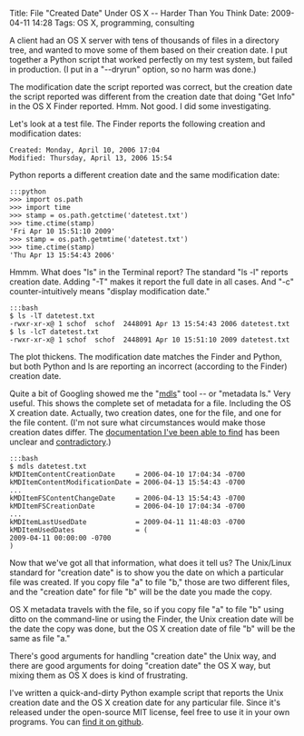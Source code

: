Title: File "Created Date" Under OS X -- Harder Than You Think
Date: 2009-04-11 14:28
Tags: OS X, programming, consulting

A client had an OS X server with tens of thousands of files in a
directory tree, and wanted to move some of them based on their creation
date. I put together a Python script that worked perfectly on my test
system, but failed in production. (I put in a "--dryrun" option, so no
harm was done.)

The modification date the script reported was correct, but the creation
date the script reported was different from the creation date that doing
"Get Info" in the OS X Finder reported. Hmm. Not good. I did some
investigating.

Let's look at a test file. The Finder reports the following creation and
modification dates:

    Created: Monday, April 10, 2006 17:04
    Modified: Thursday, April 13, 2006 15:54

Python reports a different creation date and the same modification date:

    :::python
    >>> import os.path
    >>> import time
    >>> stamp = os.path.getctime('datetest.txt')
    >>> time.ctime(stamp)
    'Fri Apr 10 15:51:10 2009'
    >>> stamp = os.path.getmtime('datetest.txt')
    >>> time.ctime(stamp)
    'Thu Apr 13 15:54:43 2006'

Hmmm. What does "ls" in the Terminal report? The standard "ls -l"
reports creation date. Adding "-T" makes it report the full date in all
cases. And "-c" counter-intuitively means "display modification date."

    :::bash
    $ ls -lT datetest.txt
    -rwxr-xr-x@ 1 schof  schof  2448091 Apr 13 15:54:43 2006 datetest.txt
    $ ls -lcT datetest.txt
    -rwxr-xr-x@ 1 schof  schof  2448091 Apr 10 15:51:10 2009 datetest.txt

The plot thickens. The modification date matches the Finder and Python,
but both Python and ls are reporting an incorrect (according to the
Finder) creation date.

Quite a bit of Googling showed me the
"[mdls](http://developer.apple.com/documentation/Darwin/Reference/Manpages/man1/mdls.1.html)"
tool -- or "metadata ls." Very useful. This shows the complete set of
metadata for a file. Including the OS X creation date. Actually, two
creation dates, one for the file, and one for the file content. (I'm not
sure what circumstances would make those creation dates differ. The
[documentation I've been able to
find](http://developer.apple.com/macosx/spotlight.html) has been unclear
and
[contradictory](http://developer.apple.com/documentation/Carbon/Reference/MetadataAttributesRef/Reference/CommonAttrs.html).)

    :::bash
    $ mdls datetest.txt
    kMDItemContentCreationDate     = 2006-04-10 17:04:34 -0700
    kMDItemContentModificationDate = 2006-04-13 15:54:43 -0700
    ...
    kMDItemFSContentChangeDate     = 2006-04-13 15:54:43 -0700
    kMDItemFSCreationDate          = 2006-04-10 17:04:34 -0700
    ...
    kMDItemLastUsedDate            = 2009-04-11 11:48:03 -0700
    kMDItemUsedDates               = (
    2009-04-11 00:00:00 -0700
    )

Now that we've got all that information, what does it tell us? The
Unix/Linux standard for "creation date" is to show you the date on which
a particular file was created. If you copy file "a" to file "b," those
are two different files, and the "creation date" for file "b" will be
the date you made the copy.

OS X metadata travels with the file, so if you copy file "a" to file "b"
using ditto on the command-line or using the Finder, the Unix creation
date will be the date the copy was done, but the OS X creation date of
file "b" will be the same as file "a."

There's good arguments for handling "creation date" the Unix way, and
there are good arguments for doing "creation date" the OS X way, but
mixing them as OS X does is kind of frustrating.

I've written a quick-and-dirty Python example script that reports the
Unix creation date and the OS X creation date for any particular file.
Since it's released under the open-source MIT license, feel free to use
it in your own programs. You can [find it on
github](https://github.com/johnmarkschofield/getcreationdate/blob/master/getcreationdate.py "Get Creation Date Script in Python").

